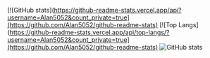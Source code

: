 [![GitHub stats](https://github-readme-stats.vercel.app/api?username=Alan5052&count_private=true](https://github.com/Alan5052/github-readme-stats)
[![Top Langs](https://github-readme-stats.vercel.app/api/top-langs/?username=Alan5052&count_private=true](https://github.com/Alan5052/github-readme-stats)
![GitHub stats](https://github-readme-stats.vercel.app/api?username=Alan5052&count_private=true)


